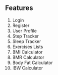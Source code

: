 
<br>

## Features

1. Login
2. Register
3. User Profile
4. Step Tracker
5. Sleep Tracker
6. Exercises Lists
7. BMI Calculator
8. BMR Calculator
9. Body Fat Calculator
10. IBW Calculator

<br>
